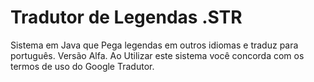 Tradutor de Legendas .STR
==================

Sistema em Java que Pega legendas em outros idiomas e traduz para português. Versão Alfa.
Ao Utilizar este sistema você concorda com os termos de uso do Google Tradutor.